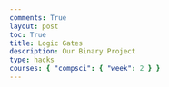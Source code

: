 ```yaml
---
comments: True
layout: post
toc: True
title: Logic Gates
description: Our Binary Project
type: hacks
courses: { "compsci": { "week": 2 } }
---
```


<head>
    <title>Logic Gate Calculator</title>
    <script>
        function calculateGate() {
            var input1 = document.getElementById('input1').value;
            var input2 = document.getElementById('input2').value;
            var gate = document.getElementById('gate').value;

            var result = document.getElementById('result');

            if (gate === 'and') {
                if (input1 === '1' && input2 === '1') {
                    result.innerHTML = "AND Gate Output: 1";
                } else {
                    result.innerHTML = "AND Gate Output: 0";
                }
            } else if (gate === 'or') {
                if (input1 === '1' || input2 === '1') {
                    result.innerHTML = "OR Gate Output: 1";
                } else {
                    result.innerHTML = "OR Gate Output: 0";
                }
            } else if (gate === 'xor') {
                if (input1 !== input2) {
                    result.innerHTML = "XOR Gate Output: 1";
                } else {
                    result.innerHTML = "XOR Gate Output: 0";
                }
            } else if (gate === 'nand') {
                if (!(input1 === '1' && input2 === '1')) {
                    result.innerHTML = "NAND Gate Output: 1";
                } else {
                    result.innerHTML = "NAND Gate Output: 0";
                }
            } else if (gate === 'nor') {
                if (!(input1 === '1' || input2 === '1')) {
                    result.innerHTML = "NOR Gate Output: 1";
                } else {
                    result.innerHTML = "NOR Gate Output: 0";
                }
            } else if (gate === 'xnor') {
                if (input1 === input2) {
                    result.innerHTML = "XNOR Gate Output: 1";
                } else {
                    result.innerHTML = "XNOR Gate Output: 0";
                }
            }
        }

        function setChoice(value, setId) {
            document.getElementById(setId).value = value;
        }

        function setGate(gateType) {
            document.getElementById('gate').value = gateType;
        }
    </script>

</head>
<body>
    <h1>Logic Gate Calculator</h1>
    <div>
        <h2>Set 1</h2>
        <button class="button" onclick="setChoice('1', 'input1')">1</button>
        <button class="button" onclick="setChoice('0', 'input1')">0</button>
        <input type="hidden" id="input1">
    </div>
    <div>
        <h2>Set 2</h2>
        <button class="button" onclick="setChoice('1', 'input2')">1</button>
        <button class="button" onclick="setChoice('0', 'input2')">0</button>
        <input type="hidden" id="input2">
    </div>
    <div>
        <h2>Select Gate</h2>
        <button class="button" onclick="setGate('and')">AND</button>
        <button class="button" onclick="setGate('or')">OR</button>
        <button class="button" onclick="setGate('xor')">XOR</button>
        <button class="button" onclick="setGate('nand')">NAND</button>
        <button class="button" onclick="setGate('nor')">NOR</button>
        <button class="button" onclick="setGate('xnor')">XNOR</button>
    </div>
    <br>
    <button class="button" onclick="calculateGate()">Calculate</button>
    <div id="result"></div>
    <input type="hidden" id="gate">
</body>
